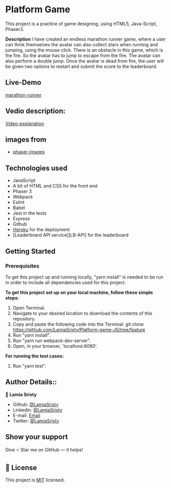 # Platform Game
This project is a practice of game designing, using HTML5, Java-Script, Phaser3.

**Description**
I have created an endless marathon runner game, where a user can think themselves the avatar can also collect stars when running and jumping, using the mouse click. There is an obstacle in this game, which is the fire. So the avatar has to jump to escape from the fire. The avatar can also perform a double jump. Once the avatar is dead from fire, the user will be given two options to restart and submit the score to the leaderboard.

## Live-Demo

[marathon-runner](https://aqueous-woodland-52804.herokuapp.com/)

## Vedio description:
[Video-explanation](https://www.loom.com/share/53b232633ab045aab5a66697559c2100)

## images from
* [phaser-images](http://labs.phaser.io/assets/)

## Technologies used

* JavaScript
* A bit of HTML and CSS for the front end
* Phaser 3
* Webpack
* Eslint
* Babel
* Jest in the tests
* Express
* Github
* [Heroku](https://www.heroku.com/) for the deployment
* [Leaderboard API service][LB-API] for the leaderboard

## Getting Started

### Prerequisites

To get this project up and running locally, "yarn install" is needed to be run in order to include all dependencies used for this project.

**To get this project set up on your local machine, follow these simple steps:**

1. Open Terminal.
2. Navigate to your desired location to download the contents of this repository.
3. Copy and paste the following code into the Terminal: git clone https://github.com/LamiaSristy/Platform-game-JS/tree/feature
4. Run "yarn install".
5. Run "yarn run webpack-dev-server".
6. Open, in your browser, 'localhost:8080'.

**For running the test cases:**
1. Run "yarn test".


## Author Details::

👤 **Lamia Sristy**

- Github: [@LamiaSristy](https://github.com/LamiaSristy)
- Linkedin: [@LamiaSristy](https://www.linkedin.com/in/lamia-hemayet-sristy/)
- E-mail: <a href="mailto:lamiasristy@gmail.com?subject=Hello Lamia!">Email</a>  
- Twitter: [@LamiaSristy](https://twitter.com/lsristy1)

## Show your support

Give ⭐ Star me on GitHub — it helps!

## 📝 License

This project is [MIT](lic.url) licensed.
